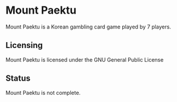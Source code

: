 # Mount Paektu

Mount Paektu is a Korean gambling card game played by 7 players.

## Licensing

Mount Paektu is licensed under the GNU General Public License

## Status

Mount Paektu is not complete.
